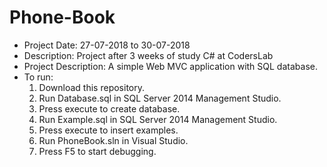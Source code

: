 # Phone-Book
- Project Date: 27-07-2018 to 30-07-2018
- Description: Project after 3 weeks of study C# at CodersLab
- Project Description: A simple Web MVC application with SQL database.
- To run:
  1) Download this repository.
  2) Run Database.sql in SQL Server 2014 Management Studio.
  3) Press execute to create database.
  4) Run Example.sql in SQL Server 2014 Management Studio.
  3) Press execute to insert examples.
  4) Run PhoneBook.sln in Visual Studio.
  5) Press F5 to start debugging.
